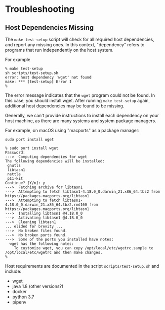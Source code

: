 # Troubleshooting

## Host Dependencies Missing

The `make test-setup` script will check for all required host dependencies, and report any missing ones. In this context, "dependency" refers to programs that run independently on the host system.

For example

```shell
% make test-setup         
sh scripts/test-setup.sh
error: host dependency 'wget' not found
make: *** [test-setup] Error 1
% 
```

The error message indicates that the `wget` program could not be found. In this case, you should install wget. After running `make test-setup` again, additional host dependencies may be found to be missing.

Generally, we can't provide instructions to install each dependency on your host machine, as there are many systems and system package managers.

For example, on macOS using "macports" as a package manager:

```shell
sudo port install wget

% sudo port install wget
Password:
--->  Computing dependencies for wget
The following dependencies will be installed: 
 gnutls
 libtasn1
 nettle
 p11-kit
Continue? [Y/n]: y
--->  Fetching archive for libtasn1
--->  Attempting to fetch libtasn1-4.18.0_0.darwin_21.x86_64.tbz2 from https://packages.macports.org/libtasn1
--->  Attempting to fetch libtasn1-4.18.0_0.darwin_21.x86_64.tbz2.rmd160 from https://packages.macports.org/libtasn1
--->  Installing libtasn1 @4.18.0_0
--->  Activating libtasn1 @4.18.0_0
--->  Cleaning libtasn1
... elided for brevity ...
--->  No broken files found.                             
--->  No broken ports found.
--->  Some of the ports you installed have notes:
  wget has the following notes:
    To customize wget, you can copy /opt/local/etc/wgetrc.sample to /opt/local/etc/wgetrc and then make changes.
% 
```

Host requirements are documented in the script `scripts/test-setup.sh` and include:

- wget
- java 1.8 (other versions?)
- docker
- python 3.7
- pipenv